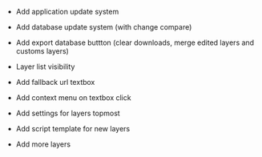 - Add application update system
- Add database update system (with change compare)
- Add export database buttton (clear downloads, merge edited layers and customs layers)
- Layer list visibility
- Add fallback url textbox
- Add context menu on textbox click
- Add settings for layers topmost
- Add script template for new layers

- Add more layers